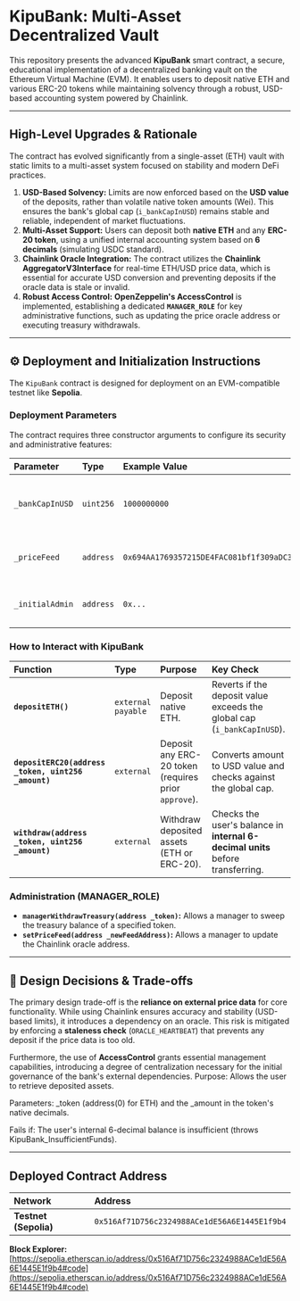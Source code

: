 # KipuBank: Multi-Asset Decentralized Vault

This repository presents the advanced **KipuBank** smart contract, a secure, educational implementation of a decentralized banking vault on the Ethereum Virtual Machine (EVM). It enables users to deposit native ETH and various ERC-20 tokens while maintaining solvency through a robust, USD-based accounting system powered by Chainlink.

---

## High-Level Upgrades & Rationale

The contract has evolved significantly from a single-asset (ETH) vault with static limits to a multi-asset system focused on stability and modern DeFi practices.

1.  **USD-Based Solvency:** Limits are now enforced based on the **USD value** of the deposits, rather than volatile native token amounts (Wei). This ensures the bank's global cap (`i_bankCapInUSD`) remains stable and reliable, independent of market fluctuations.
2.  **Multi-Asset Support:** Users can deposit both **native ETH** and any **ERC-20 token**, using a unified internal accounting system based on **6 decimals** (simulating USDC standard).
3.  **Chainlink Oracle Integration:** The contract utilizes the **Chainlink AggregatorV3Interface** for real-time ETH/USD price data, which is essential for accurate USD conversion and preventing deposits if the oracle data is stale or invalid.
4.  **Robust Access Control:** **OpenZeppelin's AccessControl** is implemented, establishing a dedicated **`MANAGER_ROLE`** for key administrative functions, such as updating the price oracle address or executing treasury withdrawals.

---

## ⚙️ Deployment and Initialization Instructions

The `KipuBank` contract is designed for deployment on an EVM-compatible testnet like **Sepolia**.

### Deployment Parameters

The contract requires three constructor arguments to configure its security and administrative features:

| Parameter | Type | Example Value | Purpose |
| :--- | :--- | :--- | :--- |
| `_bankCapInUSD` | `uint256` | `1000000000` | The **maximum total value (in 6 decimals USD)** the bank can hold globally. |
| `_priceFeed` | `address` | `0x694AA1769357215DE4FAC081bf1f309aDC325306` | The **Chainlink ETH/USD Price Feed** address (Sepolia). |
| `_initialAdmin` | `address` | `0x...` | The wallet address receiving the `DEFAULT_ADMIN_ROLE` and `MANAGER_ROLE`. |

### How to Interact with KipuBank

| Function | Type | Purpose | Key Check |
| :--- | :--- | :--- | :--- |
| **`depositETH()`** | `external payable` | Deposit native ETH. | Reverts if the deposit value exceeds the global cap (`i_bankCapInUSD`). |
| **`depositERC20(address _token, uint256 _amount)`** | `external` | Deposit any ERC-20 token (requires prior `approve`). | Converts amount to USD value and checks against the global cap. |
| **`withdraw(address _token, uint256 _amount)`** | `external` | Withdraw deposited assets (ETH or ERC-20). | Checks the user's balance in **internal 6-decimal units** before transferring. |

### Administration (MANAGER_ROLE)

* **`managerWithdrawTreasury(address _token)`:** Allows a manager to sweep the treasury balance of a specified token.
* **`setPriceFeed(address _newFeedAddress)`:** Allows a manager to update the Chainlink oracle address.

---

## 📐 Design Decisions & Trade-offs

The primary design trade-off is the **reliance on external price data** for core functionality. While using Chainlink ensures accuracy and stability (USD-based limits), it introduces a dependency on an oracle. This risk is mitigated by enforcing a **staleness check** (`ORACLE_HEARTBEAT`) that prevents any deposit if the price data is too old.

Furthermore, the use of **AccessControl** grants essential management capabilities, introducing a degree of centralization necessary for the initial governance of the bank's external dependencies.
Purpose: Allows the user to retrieve deposited assets.

Parameters: _token (address(0) for ETH) and the _amount in the token's native decimals.

Fails if: The user's internal 6-decimal balance is insufficient (throws KipuBank_InsufficientFunds).

---

## Deployed Contract Address

| Network | Address |
| :--- | :--- |
| **Testnet (Sepolia)** | `0x516Af71D756c2324988ACe1dE56A6E1445E1f9b4` |

**Block Explorer:** [https://sepolia.etherscan.io/address/0x516Af71D756c2324988ACe1dE56A6E1445E1f9b4#code](https://sepolia.etherscan.io/address/0x516Af71D756c2324988ACe1dE56A6E1445E1f9b4#code)
